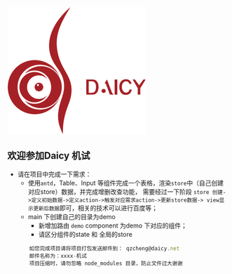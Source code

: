 ![mahua](./img/daicy.png)
## 欢迎参加Daicy 机试
 * 请在项目中完成一下需求：
     *  使用`antd`，Table、Input 等组件完成一个表格，渲染`store`中（自己创建对应store）数据，并完成增删改查功能，
                 需要经过一下阶段 `store 创建->定义初始数据->定义action->触发对应需求action->更新store数据-> view显示更新后数据`即可，相关的技术可以进行百度等；
     * main 下创建自己的目录为demo
        * 新增加路由  `demo` component 为demo 下对应的组件；
        * 请区分组件的state 和 全局的store
 ```javascript
        如您完成项目请将项目打包发送邮件到： qzcheng@daicy.net
        邮件名称为：xxxx-机试 
        项目压缩时，请勿忽略 node_modules 目录，防止文件过大谢谢
 ```
